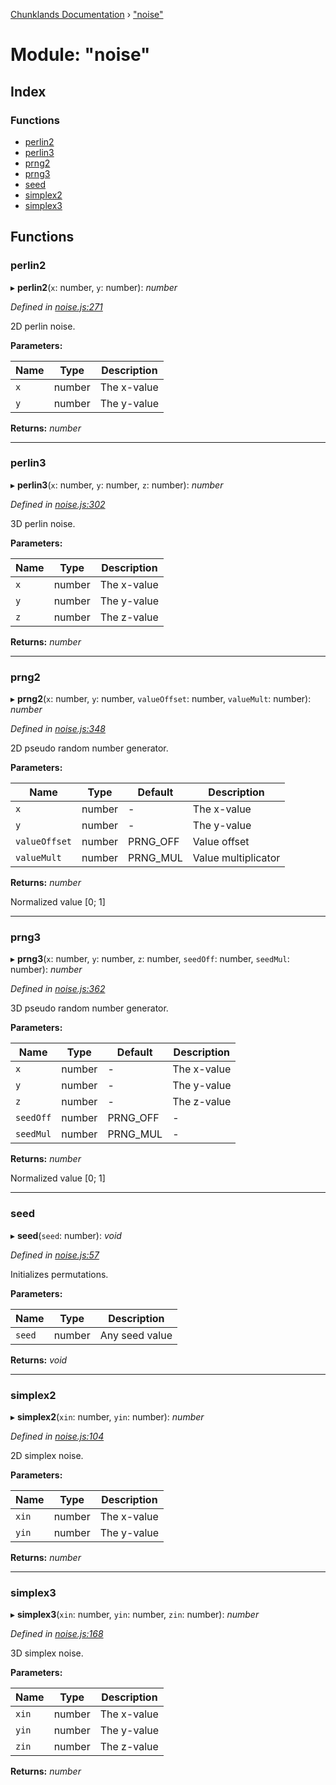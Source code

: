 [Chunklands Documentation](../README.md) › ["noise"](_noise_.md)

# Module: "noise"

## Index

### Functions

* [perlin2](_noise_.md#perlin2)
* [perlin3](_noise_.md#perlin3)
* [prng2](_noise_.md#prng2)
* [prng3](_noise_.md#prng3)
* [seed](_noise_.md#seed)
* [simplex2](_noise_.md#simplex2)
* [simplex3](_noise_.md#simplex3)

## Functions

###  perlin2

▸ **perlin2**(`x`: number, `y`: number): *number*

*Defined in [noise.js:271](https://github.com/20hoibe/chunklands/blob/38f14fe/src/game/noise.js#L271)*

2D perlin noise.

**Parameters:**

Name | Type | Description |
------ | ------ | ------ |
`x` | number | The x-value |
`y` | number | The y-value  |

**Returns:** *number*

___

###  perlin3

▸ **perlin3**(`x`: number, `y`: number, `z`: number): *number*

*Defined in [noise.js:302](https://github.com/20hoibe/chunklands/blob/38f14fe/src/game/noise.js#L302)*

3D perlin noise.

**Parameters:**

Name | Type | Description |
------ | ------ | ------ |
`x` | number | The x-value |
`y` | number | The y-value |
`z` | number | The z-value  |

**Returns:** *number*

___

###  prng2

▸ **prng2**(`x`: number, `y`: number, `valueOffset`: number, `valueMult`: number): *number*

*Defined in [noise.js:348](https://github.com/20hoibe/chunklands/blob/38f14fe/src/game/noise.js#L348)*

2D pseudo random number generator.

**Parameters:**

Name | Type | Default | Description |
------ | ------ | ------ | ------ |
`x` | number | - | The x-value |
`y` | number | - | The y-value |
`valueOffset` | number | PRNG_OFF | Value offset |
`valueMult` | number | PRNG_MUL | Value multiplicator |

**Returns:** *number*

Normalized value [0; 1]

___

###  prng3

▸ **prng3**(`x`: number, `y`: number, `z`: number, `seedOff`: number, `seedMul`: number): *number*

*Defined in [noise.js:362](https://github.com/20hoibe/chunklands/blob/38f14fe/src/game/noise.js#L362)*

3D pseudo random number generator.

**Parameters:**

Name | Type | Default | Description |
------ | ------ | ------ | ------ |
`x` | number | - | The x-value |
`y` | number | - | The y-value |
`z` | number | - | The z-value |
`seedOff` | number | PRNG_OFF | - |
`seedMul` | number | PRNG_MUL | - |

**Returns:** *number*

Normalized value [0; 1]

___

###  seed

▸ **seed**(`seed`: number): *void*

*Defined in [noise.js:57](https://github.com/20hoibe/chunklands/blob/38f14fe/src/game/noise.js#L57)*

Initializes permutations.

**Parameters:**

Name | Type | Description |
------ | ------ | ------ |
`seed` | number | Any seed value  |

**Returns:** *void*

___

###  simplex2

▸ **simplex2**(`xin`: number, `yin`: number): *number*

*Defined in [noise.js:104](https://github.com/20hoibe/chunklands/blob/38f14fe/src/game/noise.js#L104)*

2D simplex noise.

**Parameters:**

Name | Type | Description |
------ | ------ | ------ |
`xin` | number | The x-value |
`yin` | number | The y-value  |

**Returns:** *number*

___

###  simplex3

▸ **simplex3**(`xin`: number, `yin`: number, `zin`: number): *number*

*Defined in [noise.js:168](https://github.com/20hoibe/chunklands/blob/38f14fe/src/game/noise.js#L168)*

3D simplex noise.

**Parameters:**

Name | Type | Description |
------ | ------ | ------ |
`xin` | number | The x-value |
`yin` | number | The y-value |
`zin` | number | The z-value  |

**Returns:** *number*
